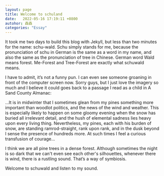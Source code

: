 ```yaml
---
layout: page
title: Welcome to schuland
date:   2022-05-16 17:19:11 +0800
autohor: 森森
categories: "Essay"
---
```




It took me two days to build this blog with Jekyll, but less than two minutes for the name: schu-wald. Schu simply stands for me, because the pronunciation of schu in German is the same as a word in my name, and also the same as the pronunciation of tree in Chinese. German word Wald means forest. Me-Forest and Tree-Forest are exactly what schuwald means.

I have to admit, it’s not a funny pun. I can even see someone groaning in front of the computer screen now. Sorry guys, but I just love the imagery so much and I believe it could goes back to a passage I read as a child in A Sand County Almanac:

…It is in midwinter that I sometimes glean from my pines something more important than woodlot politics, and the news of the wind and weather. This is especially likely to happen on some gloomy evening when the snow has buried all irrelevant detail, and the hush of elemental sadness lies heavy upon every living thing. Nevertheless, my pines, each with his burden of snow, are standing ramrod-straight, rank upon rank, and in the dusk beyond I sense the presence of hundreds more. At such times I feel a curious transfusion of courage…


I think we are all pine trees in a dense forest. Although sometimes the night is so dark that we can't even see each other's silhouettes, whenever there is wind, there is a rustling sound. That’s a way of symbiosis.

Welcome to schuwald and listen to my sound.









[jekyll-docs]: https://jekyllrb.com/docs/home
[jekyll-gh]:   https://github.com/jekyll/jekyll
[jekyll-talk]: https://talk.jekyllrb.com/
